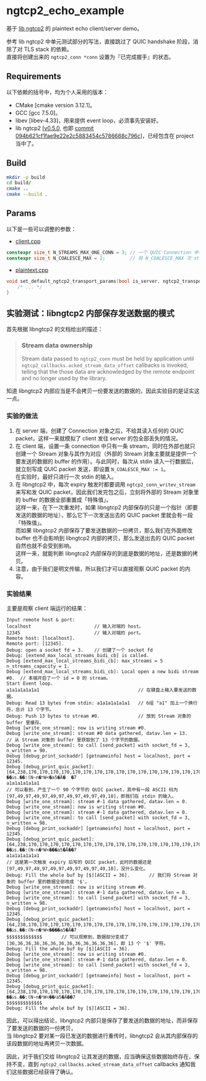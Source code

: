 # ngtcp2_echo_example
基于 [lib ngtcp2](https://github.com/ngtcp2/ngtcp2) 的 plaintext echo client/server demo。

参考 lib ngtcp2 中单元测试部分的写法，直接跳过了 QUIC handshake 阶段，消除了对 TLS stack 的依赖。  
直接将创建出来的 `ngtcp2_conn *conn` 设置为『已完成握手』的状态。  

## Requirements
以下依赖的括号中，均为个人采用的版本：
- CMake [cmake version 3.12.1]。
- GCC [gcc 7.5.0]。
- libev [libev-4.33]，用来提供 event loop，必须事先安装好。
- lib ngtcp2 [[v0.5.0](https://github.com/ngtcp2/ngtcp2/releases/tag/v0.5.0), 也即 [commit 094b621cf1fae9e22e2c5883454c5786688c796c](https://github.com/ngtcp2/ngtcp2/commit/094b621cf1fae9e22e2c5883454c5786688c796c)]，已经包含在 project 当中了。

## Build
```bash
mkdir -p build
cd build/
cmake ..
cmake --build .
```

## Params
以下是一些可以调整的参数：

- [client.cpp](./client.cpp)
```cpp
constexpr size_t N_STREAMS_MAX_ONE_CONN = 3; // 一个 QUIC Connection 中可以创建的 Stream 数量的上限
constexpr size_t N_COALESCE_MAX = 2;         // 将 N_COALESCE_MAX 次 stdin 读取的数据合并发送
```

- [plaintext.cpp](./plaintext.cpp)
```cpp
void set_default_ngtcp2_transport_params(bool is_server, ngtcp2_transport_params &params) {
    /* ... */
}
```

## 实验测试：libngtcp2 内部保存发送数据的模式
首先根据 libngtcp2 的文档给出的描述：
> ### Stream data ownership
> Stream data passed to `ngtcp2_conn` must be held by application until `ngtcp2_callbacks.acked_stream_data_offset` callbacks is invoked, telling that the those data are acknowledged by the remote endpoint and no longer used by the library.

知道 libngtcp2 内部应当是不会拷贝一份要发送的数据的，因此实验目的是证实这一点。

### 实验的做法
1. 在 server 端，创建了 Connection 对象之后，不给其读入任何的 QUIC packet，这样一来就模拟了 client 发往 server 的包全部丢失的情况。
2. 在 client 端，设置一条 connection 中只有一条 stream，同时在外部也就只创建一个 Stream 对象与其作为对应（外部的 Stream 对象主要就是提供一个要发送的数据的 buffer 的作用）。与此同时，每次从 stdin 读入一行数据后，就立刻写成 QUIC packet 发送，即设置 `N_COALESCE_MAX := 1`。  
   在实验时，最好只进行一次 stdin 的输入。
3. 在 libngtcp2 中，每次 expiry 触发时都要调用 `ngtcp2_conn_writev_stream` 来写和发 QUIC packet，因此我们发完包之后，立刻将外部的 Stream 对象里的 buffer 的数据全部重置成「特殊值」。  
   这样一来，在下一次重发时，如果 libngtcp2 内部保存的只是一个指针（即要发送的数据的地址），那么它下一次发送出去的 QUIC packet 里就会有一段「特殊值」。  
   而如果 libngtcp2 内部保存了要发送数据的一份拷贝，那么我们在外面修改 buffer 也不会影响到 libngtcp2 内部的拷贝，那么发送出去的 QUIC packet 自然也就不会受到影响。  
   这样一来，就能判断 libngtcp2 内部保存的到底是数据的地址，还是数据的拷贝。
4. 注意，由于我们是明文传输，所以我们才可以直接观察 QUIC packet 的内容。

### 实验结果
主要是观察 client 端运行的结果：
```
Input remote host & port:
localhost                       // 输入对端的 host。
12345                           // 输入对端的 port。
Remote host: [localhost].
Remote port: [12345].
Debug: open a socket fd = 3.    // 创建了一个 socket fd
Debug: [extend_max_local_streams_bidi_cb] is called.
Debug [extend_max_local_streams_bidi_cb]: max_streams = 5 n_streams_capacity = 1.
Debug [extend_max_local_streams_bidi_cb]: Local open a new bidi stream #0.  // 本端开启了一个 id = 0 的 stream。
Start Event loop.
a1a1a1a1a1a1                                    // 在键盘上输入要发送的数据。
Debug: Read 13 bytes from stdin: a1a1a1a1a1a1   // 6组 "a1" 加上一个换行符，总计 13 个字节。
Debug: Push 13 bytes to stream #0.              // 放到 Stream 对象的 buffer 里缓存。
Debug [write_one_stream]: now is writing stream #0.
Debug [write_one_stream]: stream #0 data gathered, datav.len = 13.      // 从 Stream 对象的 buffer 里获取到了 13 个字节的数据。
Debug [write_one_stream]: to call [send_packet] with socket_fd = 3, n_written = 90.
Debug [debug_print_sockaddr] [getnameinfo] host = localhost, port = 12345.
Debug [debug_print_quic_packet]: [64,238,170,170,170,170,170,170,170,170,170,170,170,170,170,170,170,170,238,0,24,1,0,18,97,53,251,195,132,236,186,13,209,241,218,143,115,20,46,159,204,214,8,58,40,78,31,126,26,110,184,215,168,87,60,9,140,55,10,0,13,97,49,97,49,97,49,97,49,97,49,97,49,10,0,0,0,0,0,0,0,0,0,0,0,0,0,0,0,0].
��ڏs.��:(N~n�רW<�a5�Ä�  �7
a1a1a1a1a1a1
// 可以看到，产生了一个 90 个字节的 QUIC packet，其中有一段 ASCII 码为 [97,49,97,49,97,49,97,49,97,49,97,49,10]，即我们在 stdin 的输入。
Debug [write_one_stream]: stream #-1 data gathered, datav.len = 0.
Debug [write_one_stream]: now is writing stream #0.
Debug [write_one_stream]: stream #-1 data gathered, datav.len = 0.
Debug [write_one_stream]: to call [send_packet] with socket_fd = 3, n_written = 98.
Debug [debug_print_sockaddr] [getnameinfo] host = localhost, port = 12345.
Debug [debug_print_quic_packet]: [64,238,170,170,170,170,170,170,170,170,170,170,170,170,170,170,170,170,238,1,2,0,128,1,243,191,0,0,24,1,0,18,97,53,251,195,132,236,186,13,209,241,218,143,115,20,46,159,204,214,8,58,40,78,31,126,26,110,184,215,168,87,60,9,140,55,10,0,13,97,49,97,49,97,49,97,49,97,49,97,49,10,0,0,0,0,0,0,0,0,0,0,0,0,0,0,0,0].
��ڏs.��:(N~n�רW<���a5�Ä��7
a1a1a1a1a1a1
// 这是第一次触发 expiry 后写的 QUIC packet，此时的数据还是 [97,49,97,49,97,49,97,49,97,49,97,49,10]，没什么变化。
Debug: Fill the whole buf by [$][ASCII = 36].       // 我们将 Stream 对象的 buffer 里的数据全部改成 '$'。
Debug [write_one_stream]: now is writing stream #0.
Debug [write_one_stream]: stream #-1 data gathered, datav.len = 0.
Debug [write_one_stream]: to call [send_packet] with socket_fd = 3, n_written = 98.
Debug [debug_print_sockaddr] [getnameinfo] host = localhost, port = 12345.
Debug [debug_print_quic_packet]: [64,238,170,170,170,170,170,170,170,170,170,170,170,170,170,170,170,170,238,2,2,2,128,3,233,204,0,2,24,1,0,18,97,53,251,195,132,236,186,13,209,241,218,143,115,20,46,159,204,214,8,58,40,78,31,126,26,110,184,215,168,87,60,9,140,55,10,0,13,36,36,36,36,36,36,36,36,36,36,36,36,36,0,0,0,0,0,0,0,0,0,0,0,0,0,0,0,0].
��ڏs.��:(N~n�רW<����a5�Ä�7
$$$$$$$$$$$$$       // 可以观察到，数据部分变成了 [36,36,36,36,36,36,36,36,36,36,36,36,36]，即 13 个 '$' 字符。
Debug: Fill the whole buf by [$][ASCII = 36].
Debug [write_one_stream]: now is writing stream #0.
Debug [write_one_stream]: stream #-1 data gathered, datav.len = 0.
Debug [write_one_stream]: to call [send_packet] with socket_fd = 3, n_written = 98.
Debug [debug_print_sockaddr] [getnameinfo] host = localhost, port = 12345.
Debug [debug_print_quic_packet]: [64,238,170,170,170,170,170,170,170,170,170,170,170,170,170,170,170,170,238,3,2,4,128,7,210,130,0,4,24,1,0,18,97,53,251,195,132,236,186,13,209,241,218,143,115,20,46,159,204,214,8,58,40,78,31,126,26,110,184,215,168,87,60,9,140,55,10,0,13,36,36,36,36,36,36,36,36,36,36,36,36,36,0,0,0,0,0,0,0,0,0,0,0,0,0,0,0,0].
��ڏs.��:(N~n�רW<��҂a5�Ä��7
$$$$$$$$$$$$$
Debug: Fill the whole buf by [$][ASCII = 36].
```

因此，可以得出结论，libngtcp2 内部只是保存了要发送的数据的地址，而非保存了要发送的数据的一份拷贝，  
当 libngtcp2 要对某一段已发送的数据进行重传时，libngtcp2 会从其内部保存的该段数据的地址再拷贝一次数据。

因此，对于我们交给 libngtcp2 让其发送的数据，应当确保这些数据始终存在、保持不变，直到 `ngtcp2_callbacks.acked_stream_data_offset` callbacks 通知我们这些数据已经获得了确认。